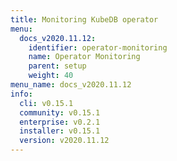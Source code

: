 ```yaml
---
title: Monitoring KubeDB operator
menu:
  docs_v2020.11.12:
    identifier: operator-monitoring
    name: Operator Monitoring
    parent: setup
    weight: 40
menu_name: docs_v2020.11.12
info:
  cli: v0.15.1
  community: v0.15.1
  enterprise: v0.2.1
  installer: v0.15.1
  version: v2020.11.12
---
```


